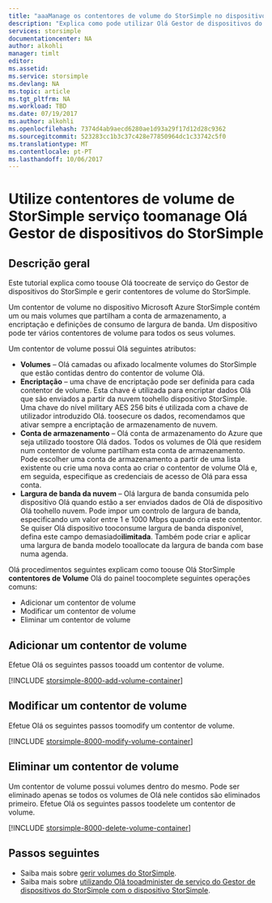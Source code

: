 ```yaml
---
title: "aaaManage os contentores de volume do StorSimple no dispositivo de série de Olá 8000 do StorSimple | Microsoft Docs"
description: "Explica como pode utilizar Olá Gestor de dispositivos do StorSimple contentores de volume do serviço página tooadd, modificarem ou eliminar um contentor de volume."
services: storsimple
documentationcenter: NA
author: alkohli
manager: timlt
editor: 
ms.assetid: 
ms.service: storsimple
ms.devlang: NA
ms.topic: article
ms.tgt_pltfrm: NA
ms.workload: TBD
ms.date: 07/19/2017
ms.author: alkohli
ms.openlocfilehash: 7374d4ab9aecd6280ae1d93a29f17d12d28c9362
ms.sourcegitcommit: 523283cc1b3c37c428e77850964dc1c33742c5f0
ms.translationtype: MT
ms.contentlocale: pt-PT
ms.lasthandoff: 10/06/2017
---
```

# <a name="use-hello-storsimple-device-manager-service-toomanage-storsimple-volume-containers"></a>Utilize contentores de volume de StorSimple serviço toomanage Olá Gestor de dispositivos do StorSimple

## <a name="overview"></a>Descrição geral
Este tutorial explica como toouse Olá toocreate de serviço do Gestor de dispositivos do StorSimple e gerir contentores de volume do StorSimple.

Um contentor de volume no dispositivo Microsoft Azure StorSimple contém um ou mais volumes que partilham a conta de armazenamento, a encriptação e definições de consumo de largura de banda. Um dispositivo pode ter vários contentores de volume para todos os seus volumes. 

Um contentor de volume possui Olá seguintes atributos:

* **Volumes** – Olá camadas ou afixado localmente volumes do StorSimple que estão contidas dentro do contentor de volume Olá. 
* **Encriptação** – uma chave de encriptação pode ser definida para cada contentor de volume. Esta chave é utilizada para encriptar dados Olá que são enviados a partir da nuvem toohello dispositivo StorSimple. Uma chave do nível military AES 256 bits é utilizada com a chave de utilizador introduzido Olá. toosecure os dados, recomendamos que ativar sempre a encriptação de armazenamento de nuvem.
* **Conta de armazenamento** – Olá conta de armazenamento do Azure que seja utilizado toostore Olá dados. Todos os volumes de Olá que residem num contentor de volume partilham esta conta de armazenamento. Pode escolher uma conta de armazenamento a partir de uma lista existente ou crie uma nova conta ao criar o contentor de volume Olá e, em seguida, especifique as credenciais de acesso de Olá para essa conta.
* **Largura de banda da nuvem** – Olá largura de banda consumida pelo dispositivo Olá quando estão a ser enviados dados de Olá de dispositivo Olá toohello nuvem. Pode impor um controlo de largura de banda, especificando um valor entre 1 e 1000 Mbps quando cria este contentor. Se quiser Olá dispositivo tooconsume largura de banda disponível, defina este campo demasiado**ilimitada**. Também pode criar e aplicar uma largura de banda modelo tooallocate da largura de banda com base numa agenda.

Olá procedimentos seguintes explicam como toouse Olá StorSimple **contentores de Volume** Olá do painel toocomplete seguintes operações comuns:

* Adicionar um contentor de volume
* Modificar um contentor de volume
* Eliminar um contentor de volume

## <a name="add-a-volume-container"></a>Adicionar um contentor de volume
Efetue Olá os seguintes passos tooadd um contentor de volume.

[!INCLUDE [storsimple-8000-add-volume-container](../../includes/storsimple-8000-create-volume-container.md)]

## <a name="modify-a-volume-container"></a>Modificar um contentor de volume
Efetue Olá os seguintes passos toomodify um contentor de volume.

[!INCLUDE [storsimple-8000-modify-volume-container](../../includes/storsimple-8000-modify-volume-container.md)]

## <a name="delete-a-volume-container"></a>Eliminar um contentor de volume
Um contentor de volume possui volumes dentro do mesmo. Pode ser eliminado apenas se todos os volumes de Olá nele contidos são eliminados primeiro. Efetue Olá os seguintes passos toodelete um contentor de volume.

[!INCLUDE [storsimple-8000-delete-volume-container](../../includes/storsimple-8000-delete-volume-container.md)]

## <a name="next-steps"></a>Passos seguintes
* Saiba mais sobre [gerir volumes do StorSimple](storsimple-8000-manage-volumes-u2.md). 
* Saiba mais sobre [utilizando Olá tooadminister de serviço do Gestor de dispositivos do StorSimple com o dispositivo StorSimple](storsimple-8000-manager-service-administration.md).


